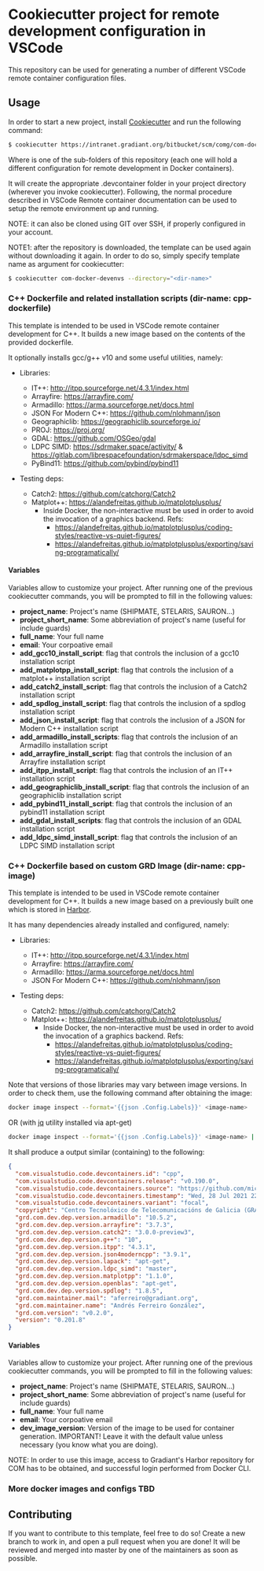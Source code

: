 # Cookiecutter project for remote development configuration in VSCode

This repository can be used for generating a number of different VSCode remote container
configuration files.

## Usage

In order to start a new project, install [Cookiecutter](https://cookiecutter.readthedocs.io/en/latest/) and run the following command:

```bash
$ cookiecutter https://intranet.gradiant.org/bitbucket/scm/comg/com-docker-devenvs.git --directory="<dir-name>"
```

Where <dir-name> is one of the sub-folders of this repository (each one will hold a different configuration for remote development in Docker containers).

It will create the appropriate .devcontainer folder in your project directory (wherever you invoke
cookiecutter). Following, the normal procedure described in VSCode Remote container documentation
can be used to setup the remote environment up and running.

NOTE: it can also be cloned using GIT over SSH, if properly configured in your account.

NOTE1: after the repository is downloaded, the template can be used again without downloading it
again. In order to do so, simply specify template name as argument for cookiecutter:

```bash
$ cookiecutter com-docker-devenvs --directory="<dir-name>"
```

### C++ Dockerfile and related installation scripts (dir-name: cpp-dockerfile)

This template is intended to be used in VSCode remote container development for C++. It builds a new
image based on the contents of the provided dockerfile.

It optionally installs gcc/g++ v10 and some useful utilities, namely:

- Libraries:
    - IT++: http://itpp.sourceforge.net/4.3.1/index.html
    - Arrayfire: https://arrayfire.com/
    - Armadillo: https://arma.sourceforge.net/docs.html
    - JSON For Modern C++: https://github.com/nlohmann/json
    - Geographiclib: https://geographiclib.sourceforge.io/
    - PROJ: https://proj.org/
    - GDAL: https://github.com/OSGeo/gdal
    - LDPC SIMD: https://sdrmaker.space/activity/ & https://gitlab.com/librespacefoundation/sdrmakerspace/ldpc_simd
    - PyBind11: https://github.com/pybind/pybind11

- Testing deps:
    - Catch2: https://github.com/catchorg/Catch2
    - Matplot++: https://alandefreitas.github.io/matplotplusplus/
        - Inside Docker, the non-interactive must be used in order to avoid the invocation of a graphics
          backend. Refs:
            - https://alandefreitas.github.io/matplotplusplus/coding-styles/reactive-vs-quiet-figures/
            - https://alandefreitas.github.io/matplotplusplus/exporting/saving-programatically/

#### Variables

Variables allow to customize your project. After running one of the previous cookiecutter commands,
you will be prompted to fill in the following values:

- **project_name**: Project's name (SHIPMATE, STELARIS, SAURON...)
- **project_short_name**: Some abbreviation of project's name (useful for include guards)
- **full_name**: Your full name
- **email**: Your corpoative email
- **add_gcc10_install_script**: flag that controls the inclusion of a gcc10 installation script
- **add_matplotpp_install_script**: flag that controls the inclusion of a matplot++ installation script
- **add_catch2_install_script**: flag that controls the inclusion of a Catch2 installation script
- **add_spdlog_install_script**: flag that controls the inclusion of a spdlog installation script
- **add_json_install_script**: flag that controls the inclusion of a JSON for Modern C++ installation script
- **add_armadillo_install_scripts**: flag that controls the inclusion of an Armadillo installation script
- **add_arrayfire_install_script**: flag that controls the inclusion of an Arrayfire installation script
- **add_itpp_install_script**: flag that controls the inclusion of an IT++ installation script
- **add_geographiclib_install_script**: flag that controls the inclusion of an geographiclib installation script
- **add_pybind11_install_script**: flag that controls the inclusion of an pybind11 installation script
- **add_gdal_install_scripts**: flag that controls the inclusion of an GDAL installation script
- **add_ldpc_simd_install_script**: flag that controls the inclusion of an LDPC SIMD installation script

### C++ Dockerfile based on custom GRD Image (dir-name: cpp-image)

This template is intended to be used in VSCode remote container development for C++. It builds a new
image based on a previously built one which is stored in [Harbor](https://harbor.gradiant.org/com).

It has many dependencies already installed and configured, namely:

- Libraries:
    - IT++: http://itpp.sourceforge.net/4.3.1/index.html
    - Arrayfire: https://arrayfire.com/
    - Armadillo: https://arma.sourceforge.net/docs.html
    - JSON For Modern C++: https://github.com/nlohmann/json

- Testing deps:
    - Catch2: https://github.com/catchorg/Catch2
    - Matplot++: https://alandefreitas.github.io/matplotplusplus/
        - Inside Docker, the non-interactive must be used in order to avoid the invocation of a graphics
          backend. Refs:
            - https://alandefreitas.github.io/matplotplusplus/coding-styles/reactive-vs-quiet-figures/
            - https://alandefreitas.github.io/matplotplusplus/exporting/saving-programatically/

Note that versions of those libraries may vary between image versions. In order to check them, use
the following command after obtaining the image:

```bash
docker image inspect --format='{{json .Config.Labels}}' <image-name>
```

OR (with [jq](https://stedolan.github.io/jq/) utility installed via apt-get)

```bash
docker image inspect --format='{{json .Config.Labels}}' <image-name> | jq
```

It shall produce a output similar (containing) to the following:

```json
{
  "com.visualstudio.code.devcontainers.id": "cpp",
  "com.visualstudio.code.devcontainers.release": "v0.190.0",
  "com.visualstudio.code.devcontainers.source": "https://github.com/microsoft/vscode-dev-containers/",
  "com.visualstudio.code.devcontainers.timestamp": "Wed, 28 Jul 2021 22:25:03 GMT",
  "com.visualstudio.code.devcontainers.variant": "focal",
  "copyright": "Centro Tecnolóxico de Telecomunicacións de Galicia (GRADIANT)",
  "grd.com.dev.dep.version.armadillo": "10.5.2",
  "grd.com.dev.dep.version.arrayfire": "3.7.3",
  "grd.com.dev.dep.version.catch2": "3.0.0-preview3",
  "grd.com.dev.dep.version.g++": "10",
  "grd.com.dev.dep.version.itpp": "4.3.1",
  "grd.com.dev.dep.version.json4moderncpp": "3.9.1",
  "grd.com.dev.dep.version.lapack": "apt-get",
  "grd.com.dev.dep.version.ldpc_simd": "master",
  "grd.com.dev.dep.version.matplotpp": "1.1.0",
  "grd.com.dev.dep.version.openblas": "apt-get",
  "grd.com.dev.dep.version.spdlog": "1.8.5",
  "grd.com.maintainer.mail": "aferreiro@gradiant.org",
  "grd.com.maintainer.name": "Andrés Ferreiro González",
  "grd.com.version": "v0.2.0",
  "version": "0.201.8"
}
```

#### Variables

Variables allow to customize your project. After running one of the previous cookiecutter commands,
you will be prompted to fill in the following values:

- **project_name**: Project's name (SHIPMATE, STELARIS, SAURON...)
- **project_short_name**: Some abbreviation of project's name (useful for include guards)
- **full_name**: Your full name
- **email**: Your corpoative email
- **dev_image_version**: Version of the image to be used for container generation. IMPORTANT! Leave
it with the default value unless necessary (you know what you are doing).

NOTE: In order to use this image, access to Gradiant's Harbor repository for COM has to be obtained,
and successful login performed from Docker CLI.

### More docker images and configs TBD

## Contributing

If you want to contribute to this template, feel free to do so! Create a new branch to work in, and
open a pull request when you are done! It will be reviewed and merged into master by one of the
maintainers as soon as possible.
